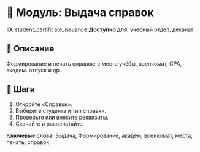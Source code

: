 # 📘 Модуль: Выдача справок
**ID**: student_certificate_issuance
**Доступно для**: учебный отдел, деканат

## 📝 Описание
Формирование и печать справок: с места учёбы, военкомат, GPA, академ. отпуск и др.

## 🩜 Шаги
1. Откройте «Справки».
2. Выберите студента и тип справки.
3. Проверьте или внесите реквизиты.
4. Скачайте и распечатайте.

**Ключевые слова**: Выдача, Формирование, академ, военкомат, места, печать, справок
